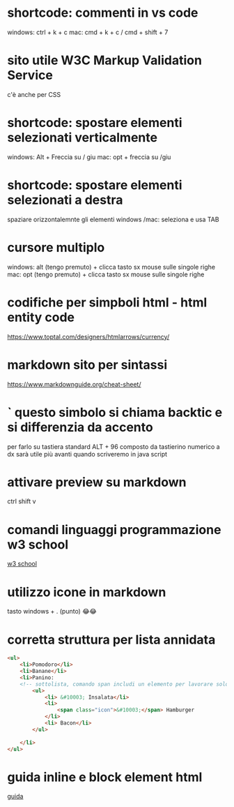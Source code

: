 # shortcode: commenti in vs code
windows: ctrl + k + c
mac: cmd + k + c   / cmd + shift + 7

# sito utile W3C Markup Validation Service
c'è anche per CSS

# shortcode: spostare elementi selezionati verticalmente
windows: Alt + Freccia su / giu
mac: opt + freccia su /giu 

# shortcode: spostare elementi selezionati a destra
spaziare orizzontalemnte gli elementi
windows /mac: seleziona e usa TAB

# cursore multiplo 
windows: alt (tengo premuto) + clicca tasto sx mouse sulle singole righe
mac:  opt (tengo premuto) + clicca tasto sx mouse sulle singole righe

# codifiche per simpboli html - html entity code
https://www.toptal.com/designers/htmlarrows/currency/

# markdown sito per sintassi 
https://www.markdownguide.org/cheat-sheet/

# ` questo simbolo si chiama backtic e si differenzia da accento 
per farlo su tastiera standard ALT + 96 composto da tastierino numerico a dx
sarà utile più avanti quando scriveremo in java script 

# attivare preview su markdown 
ctrl shift v

# comandi linguaggi programmazione w3 school
[w3 school](https://www.w3schools.com/)

# utilizzo icone in markdown 
tasto windows + . (punto)
😂😂

# corretta struttura per lista annidata
```html 
<ul>
    <li>Pomodoro</li>
    <li>Banane</li>
    <li>Panino:
    <!-- sottolista, comando span includi un elemento per lavorare solo su quello, attributo class per identificare solo quel elemento, poi con ispeziona puoi attribuire altri attribuiti e copiare poi qui il codice es colore color: red, font-size: 80px ecc. -->
        <ul>
            <li> &#10003; Insalata</li>
            <li> 
                <span class="icon">&#10003;</span> Hamburger
            </li>
            <li> Bacon</li>               
        </ul>
                        
    </li>
</ul>
```

# guida inline e block element html
[guida](https://www.w3schools.com/html/html_blocks.asp)

